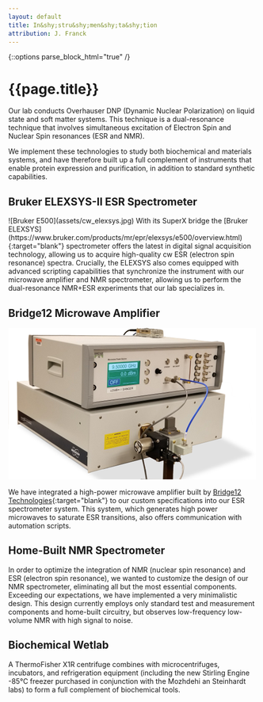 ```yaml
---
layout: default
title: In&shy;stru&shy;men&shy;ta&shy;tion
attribution: J. Franck
---
```

{::options parse_block_html="true" /}

# {{page.title}}


Our lab conducts Overhauser DNP (Dynamic Nuclear
Polarization) on liquid state and soft matter systems.
This technique is a dual-resonance technique that
involves simultaneous excitation of Electron Spin and
Nuclear Spin resonances (ESR and NMR).

We implement these technologies to study both
biochemical and materials systems,
and have therefore built up a full complement of
instruments that enable protein expression and
purification,
in addition to standard synthetic capabilities.

## Bruker ELEXSYS-II ESR Spectrometer

<div class="mugshot">
![Bruker E500](assets/cw_elexsys.jpg)
With its SuperX bridge the [Bruker ELEXSYS](https://www.bruker.com/products/mr/epr/elexsys/e500/overview.html){:target="blank"} spectrometer offers
the latest in digital signal acquisition technology,
allowing us to acquire high-quality cw ESR (electron
spin resonance) spectra.
Crucially, the ELEXSYS also comes equipped with
advanced scripting capabilities that synchronize the
instrument with our microwave amplifier and NMR
spectrometer,
allowing us to perform the dual-resonance NMR+ESR
experiments that our lab specializes in.

## Bridge12 Microwave Amplifier

<div class="mugshot">

![Bridge12](assets/bridge12_system.png)

We have integrated a high-power microwave amplifier built by
[Bridge12 Technologies](http://www.bridge12.com/){:target="blank"}
to our custom specifications
into our ESR spectrometer system.
This system,
which generates high power microwaves to saturate ESR
transitions,
also offers communication with automation scripts.

</div>

## Home-Built NMR Spectrometer

In order to optimize the integration of 
NMR (nuclear spin resonance) and ESR (electron spin resonance),
we wanted to customize the design of our NMR spectrometer,
eliminating all but the most essential components.
Exceeding our expectations, we have implemented a very
minimalistic design.
This design currently employs only standard
test and measurement components and home-built
circuitry, but observes low-frequency low-volume NMR with high
signal to noise.

## Biochemical Wetlab

A ThermoFisher X1R centrifuge combines with
microcentrifuges, incubators, and refrigeration
equipment (including the new Stirling Engine -85°C
freezer purchased in conjunction with the Mozhdehi an
Steinhardt labs) to form a full complement of
biochemical tools.
